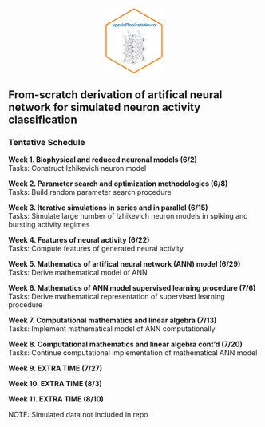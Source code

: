 
<img src="./rmd/fts/hex.png" width="22.5%" height="22.5%" style="display: block; margin: auto;" />

## From-scratch derivation of artifical neural network for simulated neuron activity classification

### Tentative Schedule

**Week 1. Biophysical and reduced neuronal models (6/2)**  
Tasks: Construct Izhikevich neuron model

**Week 2. Parameter search and optimization methodologies (6/8)**  
Tasks: Build random parameter search procedure

**Week 3. Iterative simulations in series and in parallel (6/15)**  
Tasks: Simulate large number of Izhikevich neuron models in spiking and
bursting activity regimes

**Week 4. Features of neural activity (6/22)**  
Tasks: Compute features of generated neural activity

**Week 5. Mathematics of artifical neural network (ANN) model (6/29)**  
Tasks: Derive mathematical model of ANN

**Week 6. Mathematics of ANN model supervised learning procedure
(7/6)**  
Tasks: Derive mathematical representation of supervised learning
procedure

**Week 7. Computational mathematics and linear algebra (7/13)**  
Tasks: Implement mathematical model of ANN computationally

**Week 8. Computational mathematics and linear algebra cont’d (7/20)**  
Tasks: Continue computational implementation of mathematical ANN model

**Week 9. EXTRA TIME (7/27)**

**Week 10. EXTRA TIME (8/3)**

**Week 11. EXTRA TIME (8/10)**

NOTE: Simulated data not included in repo
